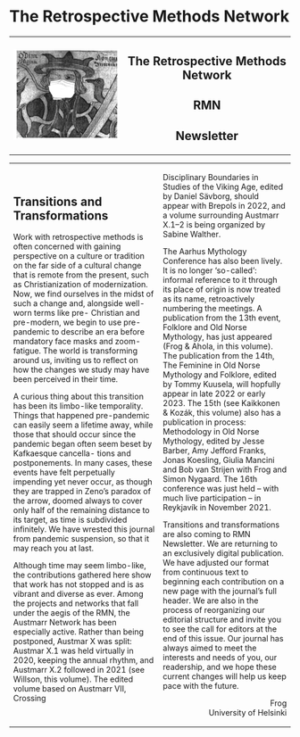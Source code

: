# The Retrospective Methods Network

<!DOCTYPE html>
<!--
Click nbfs://nbhost/SystemFileSystem/Templates/Licenses/license-default.txt to change this license
Click nbfs://nbhost/SystemFileSystem/Templates/Other/html.html to edit this template
-->
<html><head>
<meta http-equiv="content-type" content="text/html; charset=UTF-8">
        <meta charset="UTF-8">
        <meta name="viewport" content="width=device-width, initial-scale=1.0">
    </head>
    <body>
        <table border="0" cellspacing="10">
            <tbody><tr>
                <td>
                    <img src="README_files/brepals.png"><!-- brepals -->
               </td>
                <td>
                   <div align="center">
                       <h2>The Retrospective Methods Network</h2>
                       <h2>RMN</h2>
                       <h2>Newsletter</h2>
                   </div>         
                </td>
            </tr>
        </tbody></table>
        <table>
            <tbody><tr>
                <td with="50%">
                    <h2>Transitions and Transformations</h2>
                    <p>Work with retrospective methods is often
concerned with gaining perspective on a
culture or tradition on the far side of a cultural
change that is remote from the present, such as
Christianization of modernization. Now, we
find ourselves in the midst of such a change
and, alongside well-worn terms like pre-
Christian and pre-modern, we begin to use
pre-pandemic to describe an era before
mandatory face masks and zoom-fatigue. The
world is transforming around us, inviting us to
reflect on how the changes we study may have
been perceived in their time.</p>
                    <p>                    
A curious thing about this transition has been
its limbo-like temporality. Things that happened
pre-pandemic can easily seem a lifetime away,
while those that should occur since the pandemic
began often seem beset by Kafkaesque cancella-
tions and postponements. In many cases, these
events have felt perpetually impending yet never
occur, as though they are trapped in Zeno’s
paradox of the arrow, doomed always to cover
only half of the remaining distance to its target,
as time is subdivided infinitely. We have
wrested this journal from pandemic suspension,
so that it may reach you at last.</p>
                    <p>
Although time may seem limbo-like, the
contributions gathered here show that work has
not stopped and is as vibrant and diverse as
ever. Among the projects and networks that
fall under the aegis of the RMN, the Austmarr
Network has been especially active. Rather than
being postponed, Austmar X was split: Austmar
X.1 was held virtually in 2020, keeping the
annual rhythm, and Austmarr X.2 followed in
2021 (see Willson, this volume). The edited
volume based on Austmarr VII, Crossing</p>
                </td>
                <td with="50%">
                    <p>Disciplinary Boundaries in Studies of the
Viking Age, edited by Daniel Sävborg, should
appear with Brepols in 2022, and a volume
surrounding Austmarr X.1–2 is being organized
by Sabine Walther.</p>
                    <p>
The Aarhus Mythology Conference has also
been lively. It is no longer ‘so-called’: informal
reference to it through its place of origin is now
treated as its name, retroactively numbering
the meetings. A publication from the 13th
event, Folklore and Old Norse Mythology, has
just appeared (Frog &amp; Ahola, in this volume).
The publication from the 14th, The Feminine in
Old Norse Mythology and Folklore, edited by
Tommy Kuusela, will hopfully appear in late
2022 or early 2023. The 15th (see Kaikkonen &amp;
Kozák, this volume) also has a publication in
process: Methodology in Old Norse Mythology,
edited by Jesse Barber, Amy Jefford Franks,
Jonas Koesling, Giulia Mancini and Bob van
Strijen with Frog and Simon Nygaard. The 16th
conference was just held – with much live
participation – in Reykjavík in November 2021.</p>
                    <p>
Transitions and transformations are also
coming to RMN Newsletter. We are returning
to an exclusively digital publication. We have
adjusted our format from continuous text to
beginning each contribution on a new page
with the journal’s full header. We are also in
the process of reorganizing our editorial
structure and invite you to see the call for
editors at the end of this issue. Our journal has
always aimed to meet the interests and needs of
you, our readership, and we hope these current
changes will help us keep pace with the future.</p>
                    <p align="right">Frog<br><!-- bing search or gooles or yahoo! -->
University of Helsinki</p>
                </td>
            </tr>
        </tbody></table>        
    

</body></html>
